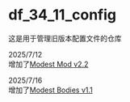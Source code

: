 # df_34_11_config  
这是用于管理旧版本配置文件的仓库  

2025/7/12  
增加了[Modest Mod v2.2](https://www.bay12forums.com/smf/index.php?topic=105871)

2025/7/16  
增加了[Modest Bodies v1.1](https://www.bay12forums.com/smf/index.php?topic=116332)